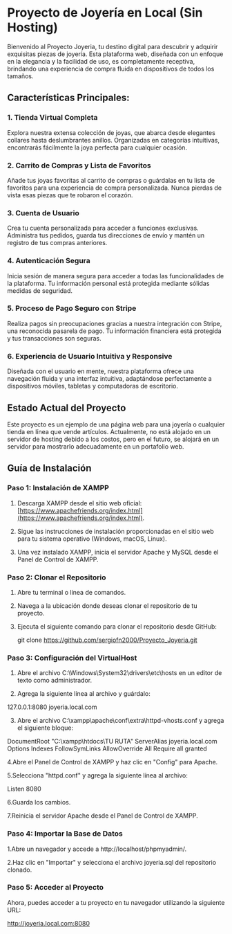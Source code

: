 
# Proyecto de Joyería en Local (Sin Hosting)
Bienvenido al Proyecto Joyeria, tu destino digital para descubrir y adquirir exquisitas piezas de joyería. Esta plataforma web, diseñada con un enfoque en la elegancia y la facilidad de uso, es completamente receptiva, brindando una experiencia de compra fluida en dispositivos de todos los tamaños.

## Características Principales:
### 1. Tienda Virtual Completa
Explora nuestra extensa colección de joyas, que abarca desde elegantes collares hasta deslumbrantes anillos. Organizadas en categorías intuitivas, encontrarás fácilmente la joya perfecta para cualquier ocasión.

### 2. Carrito de Compras y Lista de Favoritos
Añade tus joyas favoritas al carrito de compras o guárdalas en tu lista de favoritos para una experiencia de compra personalizada. Nunca pierdas de vista esas piezas que te robaron el corazón.

### 3. Cuenta de Usuario
Crea tu cuenta personalizada para acceder a funciones exclusivas. Administra tus pedidos, guarda tus direcciones de envío y mantén un registro de tus compras anteriores.

### 4. Autenticación Segura
Inicia sesión de manera segura para acceder a todas las funcionalidades de la plataforma. Tu información personal está protegida mediante sólidas medidas de seguridad.

### 5. Proceso de Pago Seguro con Stripe
Realiza pagos sin preocupaciones gracias a nuestra integración con Stripe, una reconocida pasarela de pago. Tu información financiera está protegida y tus transacciones son seguras.

### 6. Experiencia de Usuario Intuitiva y Responsive
Diseñada con el usuario en mente, nuestra plataforma ofrece una navegación fluida y una interfaz intuitiva, adaptándose perfectamente a dispositivos móviles, tabletas y computadoras de escritorio.

## Estado Actual del Proyecto
Este proyecto es un ejemplo de una página web para una joyería o cualquier tienda en línea que vende artículos. Actualmente, no está alojado en un servidor de hosting debido a los costos, pero en el futuro, se alojará en un servidor para mostrarlo adecuadamente en un portafolio web.

## Guía de Instalación

### Paso 1: Instalación de XAMPP

1. Descarga XAMPP desde el sitio web oficial: [https://www.apachefriends.org/index.html](https://www.apachefriends.org/index.html).

2. Sigue las instrucciones de instalación proporcionadas en el sitio web para tu sistema operativo (Windows, macOS, Linux).

3. Una vez instalado XAMPP, inicia el servidor Apache y MySQL desde el Panel de Control de XAMPP.

### Paso 2: Clonar el Repositorio

1. Abre tu terminal o línea de comandos.
  
2. Navega a la ubicación donde deseas clonar el repositorio de tu proyecto.
  
3. Ejecuta el siguiente comando para clonar el repositorio desde GitHub:
    
   
   git clone https://github.com/sergiofn2000/Proyecto_Joyeria.git
### Paso 3: Configuración del VirtualHost

1. Abre el archivo C:\Windows\System32\drivers\etc\hosts en un editor de texto como administrador.

2. Agrega la siguiente línea al archivo y guárdalo:

  127.0.0.1:8080 joyeria.local.com

3. Abre el archivo C:\xampp\apache\conf\extra\httpd-vhosts.conf y agrega el siguiente bloque:

<VirtualHost joyeria.local.com:8080>
  DocumentRoot "C:\xampp\htdocs\TU RUTA"
  ServerAlias joyeria.local.com
  <Directory "C:\xampp\htdocs\TU RUTA">
    Options Indexes FollowSymLinks
    AllowOverride All
    Require all granted
  </Directory>
</VirtualHost>

4.Abre el Panel de Control de XAMPP y haz clic en "Config" para Apache.

5.Selecciona "httpd.conf" y agrega la siguiente línea al archivo:

Listen 8080

6.Guarda los cambios.

7.Reinicia el servidor Apache desde el Panel de Control de XAMPP.



### Paso 4: Importar la Base de Datos

1.Abre un navegador y accede a http://localhost/phpmyadmin/.

2.Haz clic en "Importar" y selecciona el archivo joyeria.sql del repositorio clonado.


### Paso 5: Acceder al Proyecto

Ahora, puedes acceder a tu proyecto en tu navegador utilizando la siguiente URL:

http://joyeria.local.com:8080


